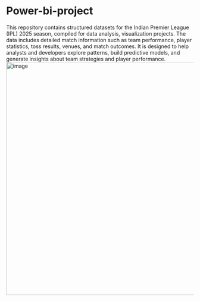 # Power-bi-project
This repository contains structured datasets for the Indian Premier League (IPL) 2025 season, compiled for data analysis, visualization projects. The data includes detailed match information such as team performance, player statistics, toss results, venues, and match outcomes. It is designed to help analysts and developers explore patterns, build predictive models, and generate insights about team strategies and player performance.
<img width="1200" height="628" alt="image" src="https://github.com/user-attachments/assets/438c4639-a85b-4a59-969b-08789bb7a48e" />

